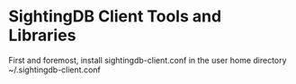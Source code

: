 SightingDB Client Tools and Libraries
=====================================

First and foremost, install sightingdb-client.conf in the user home directory ~/.sightingdb-client.conf

